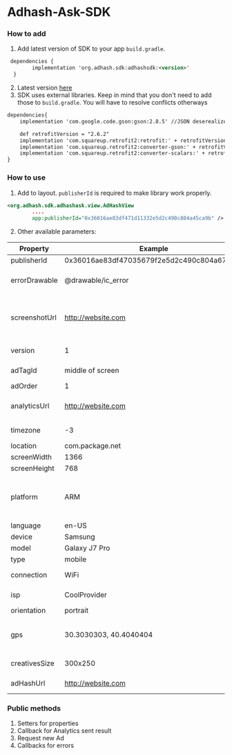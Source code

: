 # Adhash-Ask-SDK

### How to add

1. Add latest version of SDK to your app `build.gradle`. 

```xml
 dependencies {
        implementation 'org.adhash.sdk:adhashsdk:<version>'
  }
```

2. Latest version [here](https://github.com/RuslanNelipa/Adhash-Ask-SDK/releases "Releases")
3. SDK uses external libraries. Keep in mind that you don't need to add those to `build.gradle`. You will have to resolve conflicts otherways

```xml
dependencies{
    implementation 'com.google.code.gson:gson:2.8.5' //JSON deserealizer

    def retrofitVersion = "2.6.2"
    implementation 'com.squareup.retrofit2:retrofit:' + retrofitVersion //API calls
    implementation 'com.squareup.retrofit2:converter-gson:' + retrofitVersion
    implementation 'com.squareup.retrofit2:converter-scalars:' + retrofitVersion
}
```

### How to use
1) Add to layout. `publisherId` is required to make library work properly.
```xml
<org.adhash.sdk.adhashask.view.AdHashView
        ....
        app:publisherId="0x36016ae83df471d11332e5d2c490c804a45ca9b" />
```
2) Other available parameters:

| Property  | Example | Explanation  |
| ------------ | ------------ | ------------ |
|publisherId | 0x36016ae83df47035679f2e5d2c490c804a67ca9b | Publisher ID |
|errorDrawable | @drawable/ic_error | Image resource that will be placed if any error occured during ad loading  |
|screenshotUrl | http://website.com | URL to chish user will redirected when screenshot taken. This works only if READ_EXTERNAL_STORAGE prmission is given |
|version | 1 | Version of SKD usage. Set by user |
|adTagId | middle of screen | Text form. Identifier for location of Ad on screen |
|adOrder | 1 | Order of the Ad on screen |
|analyticsUrl | http://website.com | URL which will be called as GET request with advertiser parameters |
|timezone | -3 | Timezone, stands for GMT+3:00 |
|location | com.package.net | unique application identifier |
|screenWidth | 1366 | Screen width |
|screenHeight | 768 | Screen height |
|platform | ARM | Device platform, something like 'ARM','iPad','iPhone','Linux aarch64','Linux armv7l','Linux i686',... |
|language | en-US | Locale settings |
|device | Samsung | Device brand name |
|model | Galaxy J7 Pro | Device model name |
|type | mobile | "mobile" or "tablet" |
|connection | WiFi | Connection type - WiFi, LTE, EDGE, HSDPA, etc. |
|isp | CoolProvider | Internet service provider / carrier ID |
|orientation | portrait | screen orientation |
|gps | 30.3030303, 40.4040404 | coordinates. SDK tries to fetch it automatically of LOCATION permission is granted |
|creativesSize | 300x250 | size in pixels of requested Ad |
|adHashUrl | http://website.com | URL which will be opened when user clicks on AH icon |

### Public methods
1. Setters for properties
2. Callback for Analytics sent result
3. Request new Ad
4. Callbacks for errors

